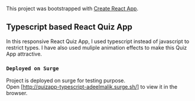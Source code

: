 This project was bootstrapped with [Create React App](https://github.com/facebook/create-react-app).

## Typescript based React Quiz App

In this responsive React Quiz App, I used typescript instead of javascript to restrict types. I have also used muliple animation effects to make this Quiz App attractive.


### `Deployed on Surge`

Project is deployed on surge for testing purpose.<br />
Open [http://quizapp-typescript-adeelmalik.surge.sh/] to view it in the browser.

